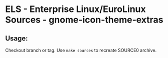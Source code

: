# ELS - Enterprise Linux/EuroLinux Sources - gnome-icon-theme-extras
 
## Usage:
  Checkout branch or tag. Use `make sources` to recreate  SOURCE0 archive.
